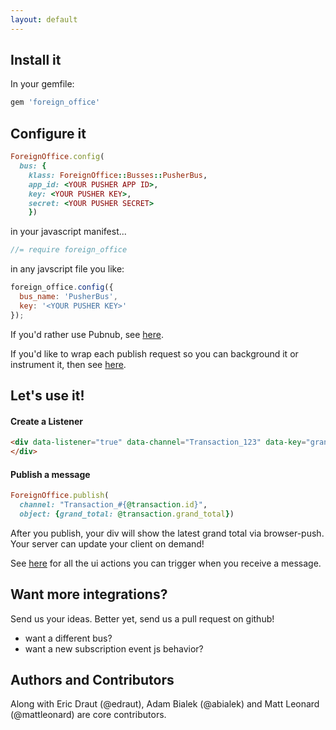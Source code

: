 ```yaml
---
layout: default
---
```


## Install it

In your gemfile:

```ruby
gem 'foreign_office'
```

## Configure it
```ruby
ForeignOffice.config(
  bus: {
    klass: ForeignOffice::Busses::PusherBus,
    app_id: <YOUR PUSHER APP ID>,
    key: <YOUR PUSHER KEY>,
    secret: <YOUR PUSHER SECRET>
    })
```
in your javascript manifest...

```javascript
//= require foreign_office
```

in any javscript file you like:

```javascript
foreign_office.config({
  bus_name: 'PusherBus',
  key: '<YOUR PUSHER KEY>'
});
```
If you'd rather use Pubnub, see [here](/foreign-office/pubnub_config.html).

If you'd like to wrap each publish request so you can background it or instrument it, then see [here](/foreign-office/publish_wrapper.html).

## Let's use it!
#### Create a Listener
```html
<div data-listener="true" data-channel="Transaction_123" data-key="grand_total">
</div>
```
#### Publish a message
```ruby
ForeignOffice.publish(
  channel: "Transaction_#{@transaction.id}",
  object: {grand_total: @transaction.grand_total})
```

After you publish, your div will show the latest grand total via browser-push. Your server can update your client on demand!

See [here](/foreign-office/ui_actions.html) for all the ui actions you can trigger when you receive a message.

## Want more integrations?
Send us your ideas. Better yet, send us a pull request on github!

* want a different bus?
* want a new subscription event js behavior?


## Authors and Contributors
Along with Eric Draut (@edraut), Adam Bialek (@abialek) and Matt Leonard (@mattleonard) are core contributors.
